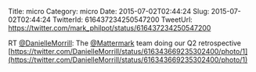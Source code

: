 Title: micro
Category: micro
Date: 2015-07-02T02:44:24
Slug: 2015-07-02T02:44:24
TwitterId: 616437234250547200
TweetUrl: https://twitter.com/mark_philpot/status/616437234250547200

RT [@DanielleMorrill](https://twitter.com/DanielleMorrill): The [@Mattermark](https://twitter.com/Mattermark) team doing our Q2 retrospective [https://twitter.com/DanielleMorrill/status/616343669235302400/photo/1](https://twitter.com/DanielleMorrill/status/616343669235302400/photo/1)